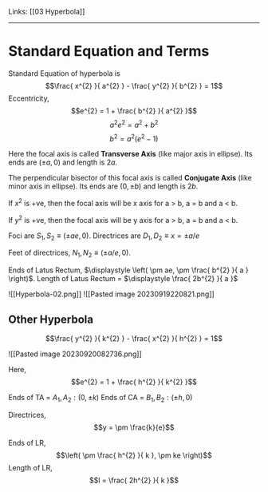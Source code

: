 Links: [[03 Hyperbola]]
___
# Standard Equation and Terms 
Standard Equation of hyperbola is 
$$\frac{ x^{2} }{ a^{2} } - \frac{ y^{2} }{ b^{2} } = 1$$
Eccentricity,
$$e^{2} = 1 + \frac{ b^{2} }{ a^{2} }$$
$$a^{2}e^{2} = a^{2} + b^{2}$$
$$b^{2} = a^{2}(e^{2} - 1)$$

Here the focal axis is called **Transverse Axis** (like major axis in ellipse). Its ends are $(\pm a,0)$ and length is $2a$.

The perpendicular bisector of this focal axis is called **Conjugate Axis** (like minor axis in ellipse). Its ends are $(0, \pm b)$ and length is $2b$.

If $x^{2}$ is +ve, then the focal axis will be x axis for a > b, a = b and a < b. 

If $y^{2}$ is +ve, then the focal axis will be y axis for a > b, a = b and a < b.

Foci are $S_{1},S_{2} \equiv (\pm ae, 0)$.
Directrices are $D_{1},D_{2} \equiv x = \pm a /e$

Feet of directrices, $N_{1},N_{2}\equiv (\pm a /e, 0)$.

Ends of Latus Rectum, $\displaystyle \left( \pm ae, \pm \frac{ b^{2} }{ a } \right)$. 
Length of Latus Rectum = $\displaystyle \frac{ 2b^{2} }{ a }$


![[Hyperbola-02.png]]
![[Pasted image 20230919220821.png]]

## Other Hyperbola 

$$\frac{ y^{2} }{ k^{2} } - \frac{ x^{2} }{ h^{2} } = 1$$

![[Pasted image 20230920082736.png]]

Here,
$$e^{2} = 1 + \frac{ h^{2} }{ k^{2} }$$

Ends of TA = $A_{1},A_{2}:(0, \pm k)$
Ends of CA = $B_{1},B_{2}: (\pm h, 0)$

Directrices,
$$y = \pm \frac{k}{e}$$

Ends of LR,
$$\left( \pm \frac{ h^{2} }{ k }, \pm ke \right)$$
Length of LR,
$$l = \frac{ 2h^{2} }{ k }$$
